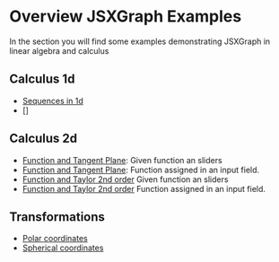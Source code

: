 # Overview JSXGraph Examples

In the section you will find some examples demonstrating JSXGraph in linear algebra and calculus

## Calculus 1d
+ [Sequences in 1d](./ConvergenceSequencesEps.html)
+ []

## Calculus 2d

+ [Function and Tangent Plane](./demo3d-pointOnSurface-Tagentplane.html): Given function an sliders
+ [Function and Tangent Plane](./demo3d-pointOnSurface-Tagentplane-input.html): Function assigned in an input field.
+ [Function and Taylor 2nd order](./demo3d-pointOnSurface-Taylor2.html) Given function an sliders
+ [Function and Taylor 2nd order](./demo3d-pointOnSurface-Taylor2.html) Function assigned in an input field.

## Transformations
+ [Polar coordinates](./IntArea2D-polarKoord.html)
+ [Spherical coordinates](./demo3d-sphere4.html)